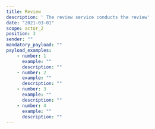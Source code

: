 ```yaml
---
title: Review
description: ' The review service conducts the review'
date: "2021-03-01"
scope: actor_2
position: 3
sender: ""
mandatory_payload: ""
payload_examples:
    - number: 1
      example: ""
      description: ""
    - number: 2
      example: ""
      description: ""
    - number: 3
      example: ""
      description: ""
    - number: 4
      example: ""
      description: ""
---
```


